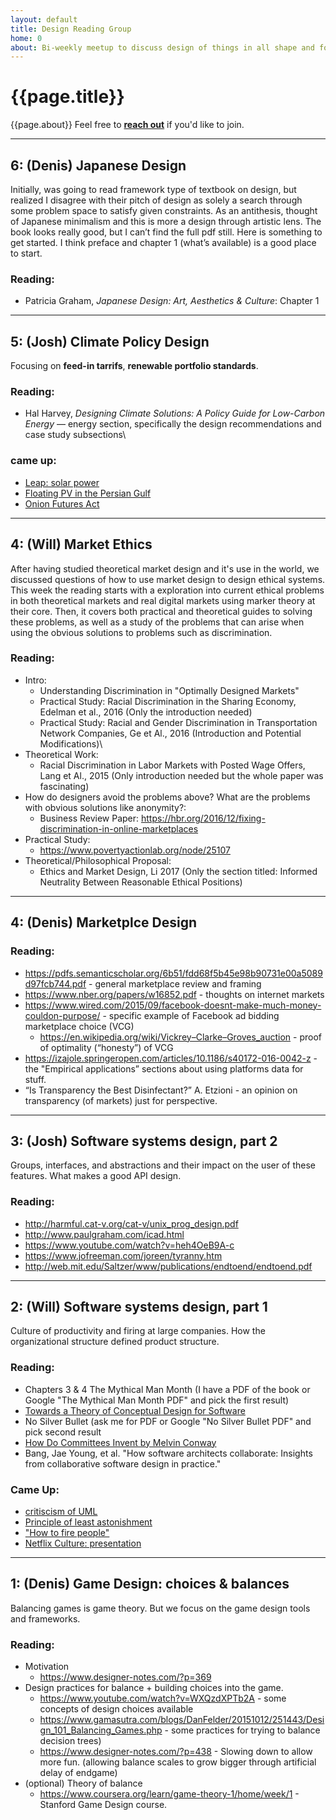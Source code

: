 ```yaml
---
layout: default
title: Design Reading Group
home: 0
about: Bi-weekly meetup to discuss design of things in all shape and form. 
---
```


# {{page.title}}
{{page.about}} Feel free to <a href="mailto:94kazakov@gmail.com?Subject=Hello%20from%20your%20page" target="_top"><b>reach out</b></a> if you'd like to join. 


---
## 6: (Denis) Japanese Design
Initially, was going to read framework type of textbook on design, but realized I disagree with their pitch of design as solely a search through some problem space to satisfy given constraints. As an antithesis, thought of Japanese minimalism and this is more a design through artistic lens. The book looks really good, but I can’t find the full pdf still. Here is something to get started. I think preface and chapter 1 (what’s available) is a good place to start. 
### Reading:
- Patricia Graham, _Japanese Design: Art, Aesthetics & Culture_: Chapter 1


---
## 5: (Josh) Climate Policy Design 
Focusing on **feed-in tarrifs**, **renewable portfolio standards**.
### Reading:
- Hal Harvey, _Designing Climate Solutions: A Policy Guide for Low-Carbon Energy_ — energy section, specifically the design recommendations and case study subsections\

### came up:
- [Leap: solar power](https://leap.energy/?fbclid=IwAR2k87jaYxTxlyKmnlX2tDlcubTIsE7SECGPh4_DlBK_K5IUxZ0HLzrrvm8)
- [Floating PV in the Persian Gulf](https://www.pv-magazine.com/2020/02/17/floating-pv-in-the-persian-gulf/?fbclid=IwAR3F-tOUVb4vSDl49PIxdkNXTy882-CphklgcJ29x3CpREGObTSIf8dasrM)
- [Onion Futures Act](https://en.wikipedia.org/wiki/Onion_Futures_Act?fbclid=IwAR3CUV2_IiF6tiC2biQvdglQM5wh1Ppakf22d4wjX-TB-0rBc5W6zw9l90I)

---
## 4: (Will) Market Ethics
After having studied theoretical market design and it's use in the world, we discussed questions of how to use market design to design ethical systems. This week the reading starts with a exploration into current ethical problems in both theoretical markets and real digital markets using marker theory at their core. Then, it covers both practical and theoretical guides to solving these problems, as well as a study of the problems that can arise when using the obvious solutions to problems such as discrimination.
### Reading:
- Intro:
	- Understanding Discrimination in "Optimally Designed Markets"
	- Practical Study: Racial Discrimination in the Sharing Economy, Edelman et al., 2016 (Only the introduction needed)
	- Practical Study: Racial and Gender Discrimination in Transportation Network Companies, Ge et Al., 2016 (Introduction and Potential Modifications)\
- Theoretical Work:
	- Racial Discrimination in Labor Markets with Posted Wage Offers, Lang et Al., 2015 (Only introduction needed but the whole paper was fascinating)
- How do designers avoid the problems above? What are the problems with obvious solutions like anonymity?:
	- Business Review Paper: https://hbr.org/2016/12/fixing-discrimination-in-online-marketplaces
- Practical Study:
	- https://www.povertyactionlab.org/node/25107
- Theoretical/Philosophical Proposal:
	- Ethics and Market Design, Li 2017 (Only the section titled: Informed Neutrality Between Reasonable Ethical Positions)


---
## 4: (Denis) Marketplce Design

### Reading:
- https://pdfs.semanticscholar.org/6b51/fdd68f5b45e98b90731e00a5089d97fcb744.pdf - general marketplace review and framing
- https://www.nber.org/papers/w16852.pdf - thoughts on internet markets
- https://www.wired.com/2015/09/facebook-doesnt-make-much-money-couldon-purpose/ - specific example of Facebook ad bidding marketplace choice (VCG)
	- https://en.wikipedia.org/wiki/Vickrey–Clarke–Groves_auction - proof of optimality (“honesty”) of VCG
- https://izajole.springeropen.com/articles/10.1186/s40172-016-0042-z - the "Empirical applications” sections about using platforms data for stuff. 
- “Is Transparency the Best Disinfectant?” A. Etzioni - an opinion on transparency (of markets) just for perspective.

---
## 3: (Josh) Software systems design, part 2
Groups, interfaces, and abstractions and their impact on the user of these features. What makes a good API design. 
### Reading:
- http://harmful.cat-v.org/cat-v/unix_prog_design.pdf
- http://www.paulgraham.com/icad.html
- https://www.youtube.com/watch?v=heh4OeB9A-c
- https://www.jofreeman.com/joreen/tyranny.htm
- http://web.mit.edu/Saltzer/www/publications/endtoend/endtoend.pdf

---
## 2: (Will) Software systems design, part 1
Culture of productivity and firing at large companies. How the organizational structure defined product structure. 
### Reading:
- Chapters 3 & 4 The Mythical Man Month (I have a PDF of the book or Google "The Mythical Man Month PDF" and pick the first result)
- [Towards a Theory of Conceptual Design for Software](https://groups.csail.mit.edu/sdg/pubs/2015/concept-essay.pdf)
- No Silver Bullet (ask me for PDF or Google "No Silver Bullet PDF" and pick second result
- [How Do Committees Invent by Melvin Conway](http://www.melconway.com/Home/Committees_Paper.html)
- Bang, Jae Young, et al. "How software architects collaborate: Insights from collaborative software design in practice." 

### Came Up:
- [critiscism of UML](https://www.quora.com/What-are-criticisms-of-UML?fbclid=IwAR3PhUnWh29E7siR1-EpngYxhzLEYHqbq7f8YKzKDWlcpMLO2hDApCpk9V4)
- [Principle of least astonishment](https://en.wikipedia.org/wiki/Principle_of_least_astonishment?fbclid=IwAR2n6hNCy_WKVSy0nj-H5n6su9UkxVriVnvHm20s2VCs8mcPjlEUMp1gJSE)
- ["How to fire people"](https://gimletmedia.com/shows/without-fail/94hrnv?fbclid=IwAR2YyMjhlFdl232PvRPa0RYQk5XvysNl-_RcWub92HGFvf0Rnct9lMRm6ag)
- [Netflix Culture: presentation](https://www.slideshare.net/reed2001/culture-1798664?fbclid=IwAR3PhUnWh29E7siR1-EpngYxhzLEYHqbq7f8YKzKDWlcpMLO2hDApCpk9V4)

---
## 1: (Denis) Game Design: choices & balances 
Balancing games is game theory. But we focus on the game design tools and frameworks. 
### Reading:
- Motivation 
	- https://www.designer-notes.com/?p=369
- Design practices for balance + building choices into the game. 
	- https://www.youtube.com/watch?v=WXQzdXPTb2A - some concepts of design choices available
	- https://www.gamasutra.com/blogs/DanFelder/20151012/251443/Design_101_Balancing_Games.php - some practices for trying to balance decision trees)
	- https://www.designer-notes.com/?p=438 - Slowing down to allow more fun. (allowing balance scales to grow bigger through artificial delay of endgame) 
- (optional) Theory of balance
	- https://www.coursera.org/learn/game-theory-1/home/week/1 - Stanford Game Design course. 




